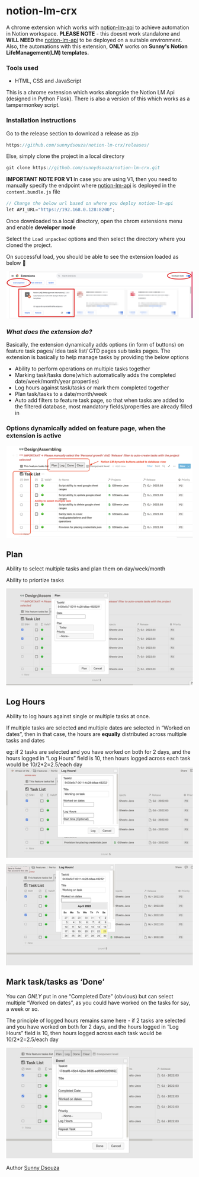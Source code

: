 # notion-lm-crx
A chrome extension which works with [notion-lm-api](https://github.com/sunnydsouza/notion-lm-api) to achieve automation in Notion workspace.
**PLEASE NOTE** - this doesnt work standalone and **WILL NEED** the [notion-lm-api](https://github.com/sunnydsouza/notion-lm-api) to be deployed on a suitable environment. 
Also, the automations with this extension, **ONLY** works on **Sunny's Notion LifeManagement(LM) templates.**

### Tools used ###
* HTML, CSS and JavaScript

This is a chrome extension which works alongside the Notion LM Api (designed in Python Flask). There is also a version of this which works as a tampermonkey script.

### Installation instructions

Go to the release section to download a release as zip

```java
https://github.com/sunnydsouza/notion-lm-crx/releases/
```

Else, simply clone the project in a local directory

```java
git clone https://github.com/sunnydsouza/notion-lm-crx.git
```

**IMPORTANT NOTE FOR V1**
In case you are using V1, then you need to manually specify the endpoint where [notion-lm-api](https://github.com/sunnydsouza/notion-lm-api) is deployed in the `content.bundle.js` file

```java
// Change the below url based on where you deploy notion-lm-api
let API_URL="https://192.168.0.128:8200"; 
```


Once downloaded to.a local directory, open the chrom extensions menu and enable **developer mode**

Select the `Load unpacked` options and then select the directory where you cloned the project.

On successful load, you should be able to see the extension loaded as below 🥳

![Chrome extension page](docs/images/screenshot10.png)

### *What does the extension do?*

Basically, the extension dynamically adds  options (in form of buttons) on feature task pages/ Idea task list/ GTD pages sub tasks pages. The extension is basically to help manage tasks by providing the below options

- Ability to perform operations on multiple tasks together
- Marking task/tasks done(which automatically adds the completed date/week/month/year properties)
- Log hours against task/tasks or mark them completed together
- Plan task/tasks to a date/month/week
- Auto add filters to feature task page, so that when tasks are added to the filtered database, most mandatory fields/properties are already filled in

### Options dynamically added on feature page, when the extension is active

![Untitled](docs/images/screenshot1.png)

## Plan

Ability to select multiple tasks and plan them on day/week/month

Ability to priortize tasks

![Untitled](docs/images/screenshot3.png)

## Log Hours

Ability to log hours against single or multiple tasks at once. 

If multiple tasks are selected and multiple dates are selected in “Worked on dates”, then in that case, the hours are **equally** distributed across multiple tasks and dates

eg: if 2 tasks are selected and you have worked on both for 2 days, and the hours logged in “Log Hours” field is 10, then hours logged across each task would be 10/2*2=2.5/each day
![Untitled](docs/images/screenshot4.png)

![Untitled](docs/images/screenshot5.png)

## Mark task/tasks as ‘Done’

You can *ONLY* put in one “Completed Date” (obvious) but can select multiple “Worked on dates”, as you could have worked on the tasks for say, a week or so.

The principle of logged hours remains same here - if 2 tasks are selected and you have worked on both for 2 days, and the hours logged in “Log Hours” field is 10, then hours logged across each task would be 10/2*2=2.5/each day

![Untitled](docs/images/screenshot6.png)


Author [Sunny Dsouza](https://sunnydsouza.com)
